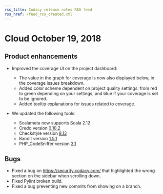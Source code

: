 ```yaml
---
rss_title: Codacy release notes RSS feed
rss_href: /feed_rss_created.xml
---
```


# Cloud October 19, 2018

## Product enhancements

-   Improved the coverage UI on the project dashboard:
    -   The value in the graph for coverage is now also displayed below, in the coverage issues breakdown.
    -   Added color scheme dependent on project quality settings: from red to green depending on your settings, and blue if your coverage is set to be ignored.
    -   Added tooltip explanations for issues related to coverage.

-   We updated the following tools:
    -   Scalameta now supports Scala 2.12
    -   Credo version [0.10.2](https://github.com/rrrene/credo/blob/master/CHANGELOG.md#0102)
    -   Checkstyle version [8.13](http://checkstyle.sourceforge.net/releasenotes.html#Release_8.13) 
    -   Bandit version [1.5.1](https://github.com/PyCQA/bandit/releases/tag/1.5.1)
    -   PHP_CodeSniffer version [3.1](https://pear.php.net/package/PHP_CodeSniffer/download/3.1.0)

## Bugs

-   Fixed a bug on <https://security.codacy.com/> that highlighted the wrong section on the sidebar when scrolling
    down.
-   Fixed Pylint broken build.
-   Fixed a bug preventing new commits from showing on a branch.
